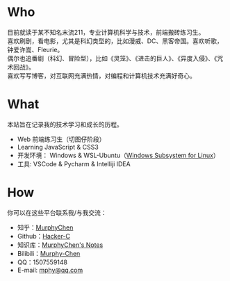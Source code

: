 # Who

目前就读于某不知名末流211，专业计算机科学与技术，前端搬砖练习生。  
喜欢刷剧，看电影，尤其是科幻类型的，比如漫威、DC、黑客帝国。喜欢听歌，钟爱许嵩、Fleurie。  
偶尔也追番剧（科幻、冒险型），比如《灵笼》、《进击的巨人》、《异度入侵》、《咒术回战》。  
喜欢写写博客，对互联网充满热情，对编程和计算机技术充满好奇心。  

# What

本站旨在记录我的技术学习和成长的历程。

- Web 前端练习生（切图仔阶段）
- Learning JavaScript & CSS3
- 开发环境： Windows & WSL-Ubuntu（[Windows Subsystem for Linux](https://docs.microsoft.com/zh-cn/windows/wsl/)）
- 工具: VSCode & Pycharm & Intelliji IDEA

# How

你可以在这些平台联系我/与我交流：

- 知乎：[MurphyChen](https://www.zhihu.com/people/mphyc)
- Github：[Hacker-C](https://github.com/Hacker-C)
- 知识库：[MurphyChen's Notes](https://docs.mphy.top)
- Bilibili：[Murphy-Chen](https://space.bilibili.com/434947088)
- QQ：1507559148
- E-mail: mphy@qq.com
